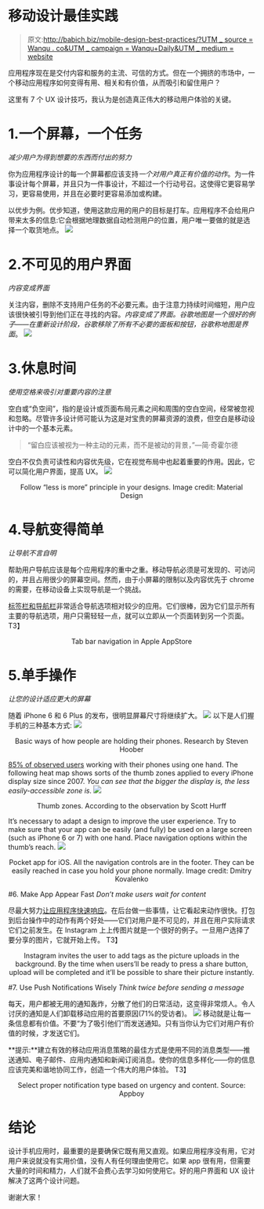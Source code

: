 # 移动设计最佳实践

> 原文:[http://babich.biz/mobile-design-best-practices/?UTM _ source = Wanqu . co&UTM _ campaign = Wanqu+Daily&UTM _ medium = website](http://babich.biz/mobile-design-best-practices/?utm_source=wanqu.co&utm_campaign=Wanqu+Daily&utm_medium=website)



应用程序现在是交付内容和服务的主流、可信的方式。但在一个拥挤的市场中，一个移动应用程序如何变得有用、相关和有价值，从而吸引和留住用户？

这里有 7 个 UX 设计技巧，我认为是创造真正伟大的移动用户体验的关键。

# 1.一个屏幕，一个任务

*减少用户为得到想要的东西而付出的努力*

你为应用程序设计的每一个屏幕都应该支持*一个对用户真正有价值的动作*。为一件事设计每个屏幕，并且只为一件事设计，不超过一个行动号召。这使得它更容易学习，更容易使用，并且在必要时更容易添加或构建。

以优步为例。优步知道，使用这款应用的用户的目标是打车。应用程序不会给用户带来太多的信息:它会根据地理数据自动检测用户的位置，用户唯一要做的就是选择一个取货地点。
![](../Images/e7a30855dcb27c5badd019e80cbcbe4e.png)

# 2.不可见的用户界面

*内容变成界面*

关注内容，删除不支持用户任务的不必要元素。由于注意力持续时间缩短，用户应该很快被引导到他们正在寻找的内容。*内容变成了界面。*谷歌地图是一个很好的例子——在重新设计阶段，谷歌移除了所有不必要的面板和按钮，谷歌称*地图是界面*。
![](../Images/f3d38233a752a88c63ee19f1c187c28d.png)

# 3.休息时间

*使用空格来吸引对重要内容的注意*

空白或“负空间”，指的是设计或页面布局元素之间和周围的空白空间，经常被忽视和忽略。尽管许多设计师可能认为这是对宝贵的屏幕资源的浪费，但空白是移动设计中的一个基本元素。

> “留白应该被视为一种主动的元素，而不是被动的背景，”—简·奇霍尔德

空白不仅负责可读性和内容优先级，它在视觉布局中也起着重要的作用。因此，它可以简化用户界面，提高 UX。
![](../Images/57f3d1440e3143a81726edb45e333b27.png)

<center>

Follow “less is more” principle in your designs. Image credit: Material Design

</center>

# 4.导航变得简单

*让导航不言自明*

帮助用户导航应该是每个应用程序的重中之重。移动导航必须是可发现的、可访问的，并且占用很少的屏幕空间。然而，由于小屏幕的限制以及内容优先于 chrome 的需要，在移动设备上实现导航是一个挑战。

[标签栏和导航栏](https://www.smashingmagazine.com/2016/11/the-golden-rules-of-mobile-navigation-design/)非常适合导航选项相对较少的应用。它们很棒，因为它们显示所有主要的导航选项，用户只需轻轻一点，就可以立即从一个页面转到另一个页面。
T3】

<center>

Tab bar navigation in Apple AppStore

</center>

# 5.单手操作

*让您的设计适应更大的屏幕*

随着 iPhone 6 和 6 Plus 的发布，很明显屏幕尺寸将继续扩大。
![](../Images/ffb42ac63abda5dcae8df9f4ec8be185.png)
以下是人们握手机的三种基本方式:
![](../Images/d4c04c6da3cd302dafb5f28c19c6fc3b.png)

<center>

Basic ways of how people are holding their phones. Research by Steven Hoober

</center>

[85% of observed users](http://www.uxmatters.com/mt/archives/2013/02/how-do-users-really-hold-mobile-devices.php) working with their phones using one hand. The following heat map shows sorts of the thumb zones applied to every iPhone display size since 2007\. *You can see that the bigger the display is, the less easily-accessible zone is.* ![](/content/images/2016/11/7.png)

<center>

Thumb zones. According to the observation by Scott Hurff

</center>

It’s necessary to adapt a design to improve the user experience. Try to make sure that your app can be easily (and fully) be used on a large screen (such as iPhone 6 or 7) with one hand. Place navigation options within the thumb’s reach. ![](/content/images/2016/11/8.png)

<center>

Pocket app for iOS. All the navigation controls are in the footer. They can be easily reached in case you hold your phone normally. Image credit: Dmitry Kovalenko

</center>

#6\. Make App Appear Fast *Don’t make users wait for content*

尽最大努力[让应用程序快速响应](https://babich.biz/how-to-make-users-think-your-app-loads-faster/)。在后台做一些事情，让它看起来动作很快。打包到后台操作中的动作有两个好处——它们对用户是不可见的，并且在用户实际请求它们之前发生。在 Instagram 上上传图片就是一个很好的例子。一旦用户选择了要分享的图片，它就开始上传。
T3】

<center>

Instagram invites the user to add tags as the picture uploads in the background. By the time when users’ll be ready to press a share button, upload will be completed and it’ll be possible to share their picture instantly.

</center>

#7\. Use Push Notifications Wisely *Think twice before sending a message*

每天，用户都被无用的通知轰炸，分散了他们的日常活动，这变得非常烦人。令人讨厌的通知是人们卸载移动应用的首要原因(71%的受访者)。
![](../Images/4d2bbb9efd6eb343bce26d17fbf08d34.png)
移动就是让每一条信息都有价值。不要“为了吸引他们”而发送通知。只有当你认为它们对用户有价值的时候，才发送它们。

**提示:**建立有效的移动应用消息策略的最佳方式是使用不同的消息类型——推送通知、电子邮件、应用内通知和新闻订阅消息。使你的信息多样化——你的信息应该完美和谐地协同工作，创造一个伟大的用户体验。
T3】

<center>

Select proper notification type based on urgency and content. Source: Appboy

</center>

# 结论

设计手机应用时，最重要的是要确保它既有用又直观。如果应用程序没有用，它对用户来说就没有实用价值，没有人有任何理由使用它。如果 app 很有用，但需要大量的时间和精力，人们就不会费心去学习如何使用它。好的用户界面和 UX 设计解决了这两个设计问题。

谢谢大家！

